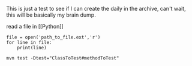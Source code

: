 This is just a test to see if I can create the daily in the archive, can't wait, this will be basically my brain dump.

read a file in [[Python]]
```
file = open('path_to_file.ext','r')
for line in file:
	print(line)
```

```
mvn test -Dtest="ClassToTest#methodToTest"
```
